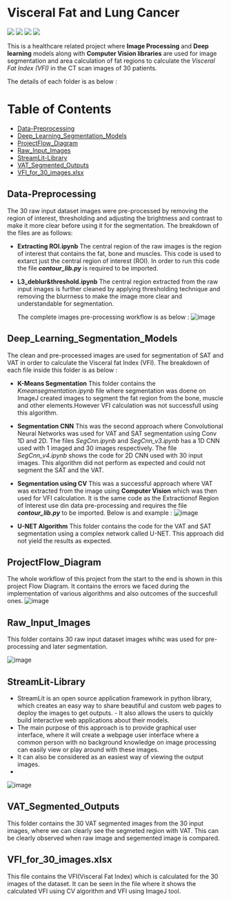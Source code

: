 # Visceral Fat and Lung Cancer
![](https://img.shields.io/badge/CODE-PYTHON-informational?style=flat&logo=<LOGO_NAME>&logoColor=white&color=2bbc8a)
![](https://img.shields.io/badge/version-3.7.3-informational?style=flat&logo=<LOGO_NAME>&logoColor=white&color=2bbc8a)
![](https://img.shields.io/badge/Computer_Vision-4.5.1-informational?style=flat&logo=<LOGO_NAME>&logoColor=white&color=2bbc8a)
![](https://img.shields.io/badge/Domain-Healthcare-informational?style=flat&logo=<LOGO_NAME>&logoColor=white&color=2bbc8a)

This is a healthcare related project where **Image Processing** and **Deep learning** models along with **Computer Vision libraries**  are used for image segmentation and area calculation of fat regions to calculate the *Visceral Fat Index (VFI)* in the CT scan images of 30 patients. 

The details of each folder is as below :
# Table of Contents

* [Data-Preprocessing](#Data-Preprocessing)
* [Deep_Learning_Segmentation_Models](#Deep_Learning_Segmentation_Models)
* [ProjectFlow_Diagram](#ProjectFlow_Diagram)
* [Raw_Input_Images](#Raw_Input_Images)
* [StreamLit-Library](#StreamLit-Library)
* [VAT_Segmented_Outputs](#VAT_Segmented_Outputs)
* [VFI_for_30_images.xlsx](#VFI_for_30_images.xlsx)


## Data-Preprocessing
The 30 raw input dataset images were pre-processed by removing the region of interest, thresholding and adjusting the brightness and contrast to make it more clear before using it for the segmentation. The breakdown of the files are as follows:
- **Extracting ROI.ipynb**
  The central region of the raw images is the region of interest that contains the fat, bone and muscles. This code is used to extarct just the central region of interest (ROI).   In order to run this code the file **_contour_lib.py_** is required to be imported.
  
- **L3_deblur&threshold.ipynb**
  The central region extracted from the raw input images is further cleaned by applying thresholding technique and removing the blurrness to make the image more clear and        understandable for segmentation.
  
  The complete images pre-processing workflow is as below :
  ![image](https://user-images.githubusercontent.com/79048779/116161387-a9a51780-a6c1-11eb-8d8d-d527872f7e34.png)


## Deep_Learning_Segmentation_Models
The clean and pre-processed images are used for segmentation of SAT and VAT in order to calculate the Visceral fat Index (VFI). The breakdown of each file inside this folder is as below :
- **K-Means Segmentation**
  This folder contains the *Kmeansegmentation.ipynb* file where segmentation was doene on ImageJ created images to segment the fat region from the bone, muscle and other elements.However VFI calculation was not successfull using this algorithm. 

- **Segmentation CNN**
  This was the second approach where Convolutional Neural Networks was used for VAT and SAT segmentation using Conv 1D and 2D. The files *SegCnn.ipynb* and *SegCnn_v3.ipynb* has a 1D CNN used with 1 imaged and 30 images respectively. The file *SegCnn_v4.ipynb* shows the code for 2D CNN used with 30 input images. This algorithm did not perform as expected and could not segment the SAT and the VAT.
  
- **Segmentation using CV**
  This was a successful approach where VAT was extracted from the image using **Computer Vision** which was then used for VFI calculation. It is the same code as the Extractionof Region of Interest use din data pre-processing and requires the file  **_contour_lib.py_** to be imported. Below is and example :
  ![image](https://user-images.githubusercontent.com/79048779/116163054-03f3a780-a6c5-11eb-9c74-12cc5a103857.png)

- **U-NET Algorithm**
  This folder contains the code for the VAT and SAT segmentation using a complex network called U-NET. This approach did not yield the results as expected.

## ProjectFlow_Diagram
The whole workflow of this project from the start to the end is shown in this project Flow Diagram. It contains the errors we faced during the implementation of various algorithms and also outcomes of the succesfull ones.
![image](https://user-images.githubusercontent.com/79048779/116178369-73788f80-a6e3-11eb-9dd0-470f4c16fe9f.png)


## Raw_Input_Images
This folder contains 30 raw input dataset images whihc was used for pre-processing and later segmentation.

![image](https://user-images.githubusercontent.com/79048779/116176493-3b238200-a6e0-11eb-89ee-74f8af5be2f3.png)


## StreamLit-Library

- StreamLit is an open source application framework in python library, which creates an easy way to share beautiful and custom web pages to deploy the images to get outputs. - It also allows the users to quickly build interactive web applications about their models.
- The main purpose of this approach is to provide graphical user interface, where it will create a webpage user interface where a common person with no background knowledge  on image processing can easily view or play around with these images. 
- It can also be considered as an easiest way of viewing the output images.
-
![image](https://user-images.githubusercontent.com/79048779/116176717-a2d9cd00-a6e0-11eb-8002-4c0d46597270.png)


## VAT_Segmented_Outputs

This folder contains the 30 VAT segmented images from the 30 input images, where we can clearly see the segmeted region with VAT. This can be clearly observed when raw image and segemented image is compared.

## VFI_for_30_images.xlsx

This file contains the VFI(Visceral Fat Index) which is calculated for the 30 images of the dataset. It can be seen in the file where it shows the calculated VFI using CV algorithm and VFI using ImageJ tool.
